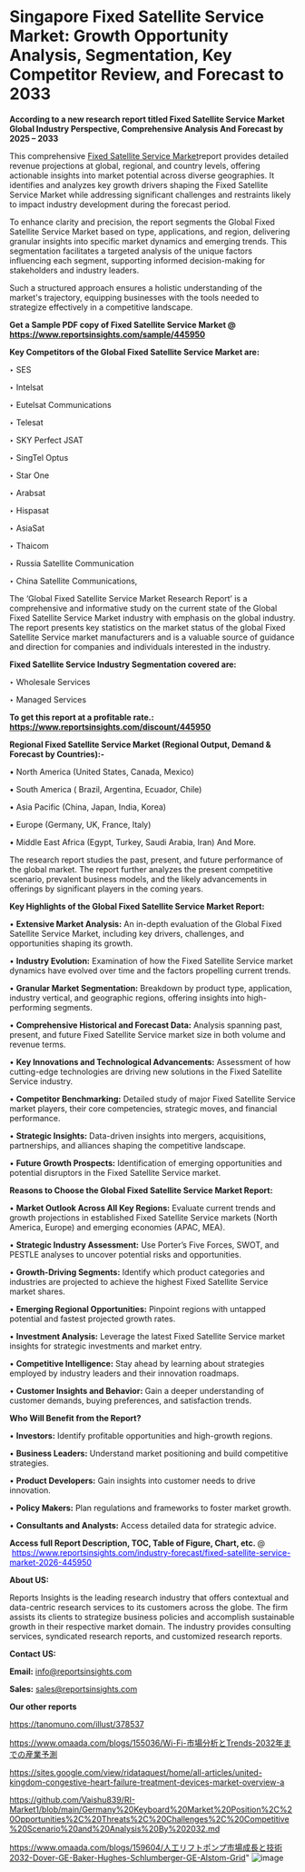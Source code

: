 # Singapore Fixed Satellite Service Market: Growth Opportunity Analysis, Segmentation, Key Competitor Review, and Forecast to 2033

<strong>According to a new research report titled Fixed Satellite Service Market Global Industry Perspective, Comprehensive Analysis And Forecast by 2025 – 2033</strong>

This comprehensive <a href=https://www.reportsinsights.com/sample/445950>Fixed Satellite Service Market</a>report provides detailed revenue projections at global, regional, and country levels, offering actionable insights into market potential across diverse geographies. It identifies and analyzes key growth drivers shaping the Fixed Satellite Service Market while addressing significant challenges and restraints likely to impact industry development during the forecast period.

To enhance clarity and precision, the report segments the Global Fixed Satellite Service Market based on type, applications, and region, delivering granular insights into specific market dynamics and emerging trends. This segmentation facilitates a targeted analysis of the unique factors influencing each segment, supporting informed decision-making for stakeholders and industry leaders.

Such a structured approach ensures a holistic understanding of the market's trajectory, equipping businesses with the tools needed to strategize effectively in a competitive landscape.

<strong>Get a Sample PDF copy of Fixed Satellite Service Market </strong><strong>@<a href=https://www.reportsinsights.com/sample/445950 style=color:#0000ff;> https://www.reportsinsights.com/sample/445950</a></strong></font>

<strong>Key Competitors of the Global Fixed Satellite Service Market are:</strong>

‣ SES

‣ Intelsat

‣ Eutelsat Communications

‣ Telesat

‣ SKY Perfect JSAT

‣ SingTel Optus

‣ Star One

‣ Arabsat

‣ Hispasat

‣ AsiaSat

‣ Thaicom

‣ Russia Satellite Communication

‣ China Satellite Communications,

The ‘Global Fixed Satellite Service Market Research Report’ is a comprehensive and informative study on the current state of the Global Fixed Satellite Service Market industry with emphasis on the global industry. The report presents key statistics on the market status of the global Fixed Satellite Service market manufacturers and is a valuable source of guidance and direction for companies and individuals interested in the industry.

<strong>Fixed Satellite Service Industry Segmentation covered are:</strong>

‣ Wholesale Services

‣ Managed Services

<strong>To get this report at a profitable rate.: <a href=https://www.reportsinsights.com/discount/445950 style=color:#0000ff;>https://www.reportsinsights.com/discount/445950</a></strong></font>

<strong>Regional Fixed Satellite Service Market (Regional Output, Demand &amp; Forecast by Countries):-</strong>

• North America (United States, Canada, Mexico)

• South America ( Brazil, Argentina, Ecuador, Chile)

• Asia Pacific (China, Japan, India, Korea)

• Europe (Germany, UK, France, Italy)

• Middle East Africa (Egypt, Turkey, Saudi Arabia, Iran) And More.

The research report studies the past, present, and future performance of the global market. The report further analyzes the present competitive scenario, prevalent business models, and the likely advancements in offerings by significant players in the coming years.

<strong>Key Highlights of the Global Fixed Satellite Service Market Report:</strong>

• <strong>Extensive Market Analysis:</strong> An in-depth evaluation of the Global Fixed Satellite Service Market, including key drivers, challenges, and opportunities shaping its growth.

• <strong>Industry Evolution:</strong> Examination of how the Fixed Satellite Service market dynamics have evolved over time and the factors propelling current trends.

• <strong>Granular Market Segmentation:</strong> Breakdown by product type, application, industry vertical, and geographic regions, offering insights into high-performing segments.

• <strong>Comprehensive Historical and Forecast Data:</strong> Analysis spanning past, present, and future Fixed Satellite Service market size in both volume and revenue terms.

• <strong>Key Innovations and Technological Advancements:</strong> Assessment of how cutting-edge technologies are driving new solutions in the Fixed Satellite Service industry.

• <strong>Competitor Benchmarking:</strong> Detailed study of major Fixed Satellite Service market players, their core competencies, strategic moves, and financial performance.

• <strong>Strategic Insights:</strong> Data-driven insights into mergers, acquisitions, partnerships, and alliances shaping the competitive landscape.

• <strong>Future Growth Prospects:</strong> Identification of emerging opportunities and potential disruptors in the Fixed Satellite Service market.

<strong>Reasons to Choose the Global Fixed Satellite Service Market Report:</strong>

• <strong>Market Outlook Across All Key Regions:</strong> Evaluate current trends and growth projections in established Fixed Satellite Service markets (North America, Europe) and emerging economies (APAC, MEA).

• <strong>Strategic Industry Assessment:</strong> Use Porter’s Five Forces, SWOT, and PESTLE analyses to uncover potential risks and opportunities.

• <strong>Growth-Driving Segments:</strong> Identify which product categories and industries are projected to achieve the highest Fixed Satellite Service market shares.

• <strong>Emerging Regional Opportunities:</strong> Pinpoint regions with untapped potential and fastest projected growth rates.

• <strong>Investment Analysis:</strong> Leverage the latest Fixed Satellite Service market insights for strategic investments and market entry.

• <strong>Competitive Intelligence:</strong> Stay ahead by learning about strategies employed by industry leaders and their innovation roadmaps.

• <strong>Customer Insights and Behavior:</strong> Gain a deeper understanding of customer demands, buying preferences, and satisfaction trends.

<strong>Who Will Benefit from the Report?</strong>

• <strong>Investors:</strong> Identify profitable opportunities and high-growth regions.

• <strong>Business Leaders:</strong> Understand market positioning and build competitive strategies.

• <strong>Product Developers:</strong> Gain insights into customer needs to drive innovation.

• <strong>Policy Makers:</strong> Plan regulations and frameworks to foster market growth.

• <strong>Consultants and Analysts:</strong> Access detailed data for strategic advice.
</ul>
<strong>Access full Report Description, TOC, Table of Figure, Chart, etc. </strong>@  <a href=https://www.reportsinsights.com/industry-forecast/fixed-satellite-service-market-2026-445950 style=color:#0000ff;>https://www.reportsinsights.com/industry-forecast/fixed-satellite-service-market-2026-445950</a></font>

<strong><strong>About US</strong>:</strong>

Reports Insights is the leading research industry that offers contextual and data-centric research services to its customers across the globe. The firm assists its clients to strategize business policies and accomplish sustainable growth in their respective market domain. The industry provides consulting services, syndicated research reports, and customized research reports.

<strong>Contact US:</strong>

<p class=""""><b>Email:</b> <a href=mailto:info@reportsinsights.com>info@reportsinsights.com</a></p>
<p class=""""><b>Sales:</b> <a href=mailto:sales@reportsinsights.com>sales@reportsinsights.com</a></p>

<strong>Our other reports</strong>

<a href=https://tanomuno.com/illust/378537>https://tanomuno.com/illust/378537</a>

<a href=https://www.omaada.com/blogs/155036/Wi-Fi-市場分析とTrends-2032年までの産業予測>https://www.omaada.com/blogs/155036/Wi-Fi-市場分析とTrends-2032年までの産業予測</a>

<a href=https://sites.google.com/view/ridataquest/home/all-articles/united-kingdom-congestive-heart-failure-treatment-devices-market-overview-a>https://sites.google.com/view/ridataquest/home/all-articles/united-kingdom-congestive-heart-failure-treatment-devices-market-overview-a</a>

<a href=https://github.com/Vaishu839/RI-Market1/blob/main/Germany%20Keyboard%20Market%20Position%2C%20Opportunities%2C%20Threats%2C%20Challenges%2C%20Competitive%20Scenario%20and%20Analysis%20By%202032.md>https://github.com/Vaishu839/RI-Market1/blob/main/Germany%20Keyboard%20Market%20Position%2C%20Opportunities%2C%20Threats%2C%20Challenges%2C%20Competitive%20Scenario%20and%20Analysis%20By%202032.md</a>

<a href=https://www.omaada.com/blogs/159604/人工リフトポンプ市場成長と技術2032-Dover-GE-Baker-Hughes-Schlumberger-GE-Alstom-Grid>https://www.omaada.com/blogs/159604/人工リフトポンプ市場成長と技術2032-Dover-GE-Baker-Hughes-Schlumberger-GE-Alstom-Grid</a>"
![image](https://github.com/user-attachments/assets/48967237-4562-4fd6-b8ab-2cb62c787f24)
